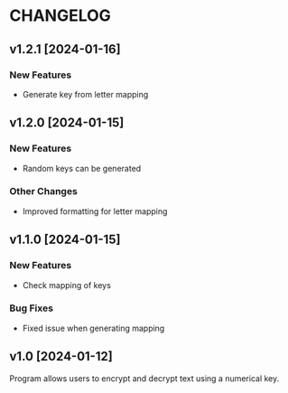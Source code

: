 # CHANGELOG

## v1.2.1 [2024-01-16]
### New Features
- Generate key from letter mapping

## v1.2.0 [2024-01-15]
### New Features
- Random keys can be generated

### Other Changes
- Improved formatting for letter mapping

## v1.1.0 [2024-01-15]
### New Features
- Check mapping of keys

### Bug Fixes
- Fixed issue when generating mapping

## v1.0 [2024-01-12]
Program allows users to encrypt and decrypt text using a numerical key.